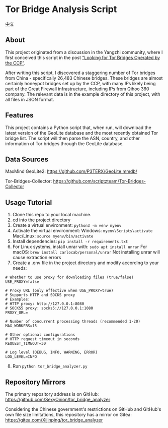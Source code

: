 # Tor Bridge Analysis Script

[中文](https://github.com/SexyOnion/tor_bridge_analyzer/blob/main/README_CN.md)

## About

This project originated from a discussion in the Yangzhi community, where I first conceived this script in the post ["Looking for Tor Bridges Operated by the CCP"](https://yangzhi.org/question/6783/).

After writing this script, I discovered a staggering number of Tor bridges from China - specifically 26,483 Chinese bridges. These bridges are almost certainly honeypot bridges set up by the CCP, with many IPs likely being part of the Great Firewall infrastructure, including IPs from Qihoo 360 company. The relevant data is in the example directory of this project, with all files in JSON format.

## Features

This project contains a Python script that, when run, will download the latest version of the GeoLite database and the most recently obtained Tor bridge list. The script will then parse the ASN, country, and other information of Tor bridges through the GeoLite database.

## Data Sources

MaxMind GeoLite2: https://github.com/P3TERX/GeoLite.mmdb/

Tor-Bridges-Collector: https://github.com/scriptzteam/Tor-Bridges-Collector

## Usage Tutorial

1. Clone this repo to your local machine.
2. cd into the project directory
3. Create a virtual environment: ```python3 -m venv myenv```
4. Activate the virtual environment: Windows: ```myenv\Scripts\activate``` Mac/Linux: ```source myenv/bin/activate```
5. Install dependencies: ```pip install -r requirements.txt```
6. For Linux systems, install unrar with: ```sudo apt install unrar``` For macOS: ```brew install carlocab/personal/unrar``` Not installing unrar will cause extraction errors
7. Create a .env file in the project directory and modify according to your needs:

```env
# Whether to use proxy for downloading files (true/false)
USE_PROXY=false

# Proxy URL (only effective when USE_PROXY=true)
# Supports HTTP and SOCKS proxy
# Examples:
# HTTP proxy: http://127.0.0.1:8080
# SOCKS5 proxy: socks5://127.0.0.1:1080
PROXY_URL=

# Number of concurrent processing threads (recommended 1-20)
MAX_WORKERS=15

# Other optional configurations
# HTTP request timeout in seconds
REQUEST_TIMEOUT=30

# Log level (DEBUG, INFO, WARNING, ERROR)
LOG_LEVEL=INFO
```
8. Run ```python tor_bridge_analyzer.py```

## Repository Mirrors

The primary repository address is on GitHub: https://github.com/SexyOnion/tor_bridge_analyzer

Considering the Chinese government's restrictions on GitHub and GitHub's own file size limitations, this repository has a mirror on Gitea: https://gitea.com/Xijinping/tor_bridge_analyzer